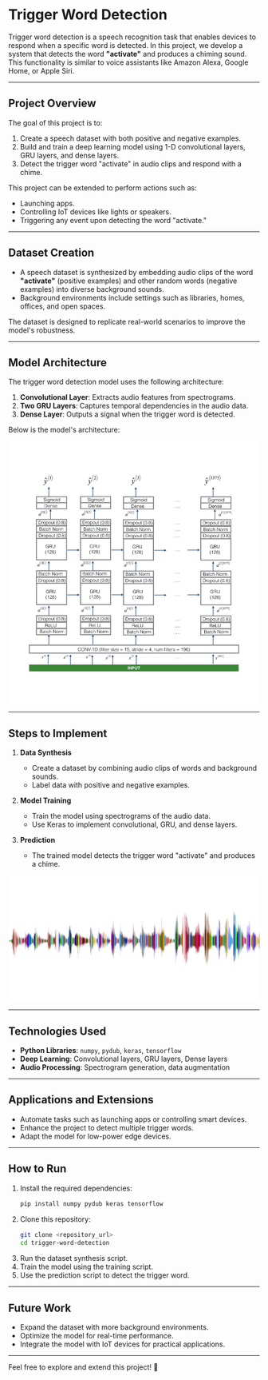 # Trigger Word Detection

Trigger word detection is a speech recognition task that enables devices to respond when a specific word is detected. In this project, we develop a system that detects the word **"activate"** and produces a chiming sound. This functionality is similar to voice assistants like Amazon Alexa, Google Home, or Apple Siri.

---

## **Project Overview**

The goal of this project is to:

1. Create a speech dataset with both positive and negative examples.
2. Build and train a deep learning model using 1-D convolutional layers, GRU layers, and dense layers.
3. Detect the trigger word "activate" in audio clips and respond with a chime.

This project can be extended to perform actions such as:
- Launching apps.
- Controlling IoT devices like lights or speakers.
- Triggering any event upon detecting the word "activate."

---

## **Dataset Creation**

- A speech dataset is synthesized by embedding audio clips of the word **"activate"** (positive examples) and other random words (negative examples) into diverse background sounds.
- Background environments include settings such as libraries, homes, offices, and open spaces.

The dataset is designed to replicate real-world scenarios to improve the model's robustness.

---

## **Model Architecture**

The trigger word detection model uses the following architecture:

1. **Convolutional Layer**: Extracts audio features from spectrograms.
2. **Two GRU Layers**: Captures temporal dependencies in the audio data.
3. **Dense Layer**: Outputs a signal when the trigger word is detected.

Below is the model's architecture:

![Model Architecture](images/model.png)

---

## **Steps to Implement**

1. **Data Synthesis**
   - Create a dataset by combining audio clips of words and background sounds.
   - Label data with positive and negative examples.

2. **Model Training**
   - Train the model using spectrograms of the audio data.
   - Use Keras to implement convolutional, GRU, and dense layers.

3. **Prediction**
   - The trained model detects the trigger word "activate" and produces a chime.

![Audio Signal Representation](images/sound.png)

---

## **Technologies Used**

- **Python Libraries**: `numpy`, `pydub`, `keras`, `tensorflow`
- **Deep Learning**: Convolutional layers, GRU layers, Dense layers
- **Audio Processing**: Spectrogram generation, data augmentation

---

## **Applications and Extensions**

- Automate tasks such as launching apps or controlling smart devices.
- Enhance the project to detect multiple trigger words.
- Adapt the model for low-power edge devices.

---

## **How to Run**

1. Install the required dependencies:
   ```bash
   pip install numpy pydub keras tensorflow
   ```
2. Clone this repository:
   ```bash
   git clone <repository_url>
   cd trigger-word-detection
   ```
3. Run the dataset synthesis script.
4. Train the model using the training script.
5. Use the prediction script to detect the trigger word.

---

## **Future Work**

- Expand the dataset with more background environments.
- Optimize the model for real-time performance.
- Integrate the model with IoT devices for practical applications.

---

Feel free to explore and extend this project! 🚀

